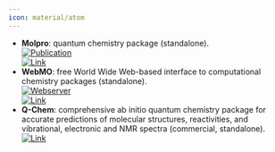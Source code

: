```yaml
---
icon: material/atom
---
```


- **Molpro**: quantum chemistry package (standalone).  
	[![Publication](https://img.shields.io/badge/Publication-Citations:2714-blue?style=for-the-badge&logo=bookstack)](https://doi.org/10.1002/wcms.82)  
	[![Link](https://img.shields.io/badge/Link-online-brightgreen?style=for-the-badge&logo=cachet&logoColor=65FF8F)](https://www.molpro.net/)  
- **WebMO**: free World Wide Web-based interface to computational chemistry packages (standalone).  
	[![Webserver](https://img.shields.io/badge/Webserver-online-brightgreen?style=for-the-badge&logo=cachet&logoColor=65FF8F)](https://www.webmo.net/index.html)  
	[![Link](https://img.shields.io/badge/Link-online-brightgreen?style=for-the-badge&logo=cachet&logoColor=65FF8F)](https://www.webmo.net/index.html)  
- **Q-Chem**: comprehensive ab initio quantum chemistry package for accurate predictions of molecular structures, reactivities, and vibrational, electronic and NMR spectra (commercial, standalone).  
	[![Link](https://img.shields.io/badge/Link-online-brightgreen?style=for-the-badge&logo=cachet&logoColor=65FF8F)](http://www.q-chem.com/)  
